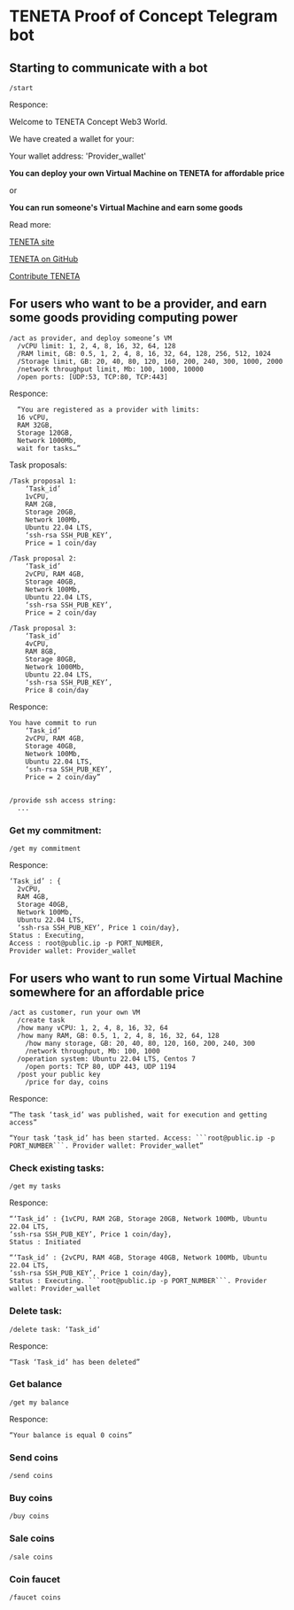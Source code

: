 # TENETA Proof of Concept Telegram bot

## Starting to communicate with a bot

```
/start
```

Responce:


Welcome to TENETA Concept Web3 World.

We have created a wallet for your:

Your wallet address: 'Provider_wallet'

**You can deploy your own Virtual Machine on TENETA for affordable price**

or

**You can run someone's Virtual Machine and earn some goods**


Read more:

[TENETA site](https://teneta.io)

[TENETA on GitHub](https://github.com/teneta-io)

[Contribute TENETA](mailto:join@teneta.io)


## For users who want to be a provider, and earn some goods providing computing power

```
/act as provider, and deploy someone’s VM
  /vCPU limit: 1, 2, 4, 8, 16, 32, 64, 128
  /RAM limit, GB: 0.5, 1, 2, 4, 8, 16, 32, 64, 128, 256, 512, 1024
  /Storage limit, GB: 20, 40, 80, 120, 160, 200, 240, 300, 1000, 2000
  /network throughput limit, Mb: 100, 1000, 10000
  /open ports: [UDP:53, TCP:80, TCP:443]
```

Responce:

```
  “You are registered as a provider with limits:
  16 vCPU,
  RAM 32GB,
  Storage 120GB,
  Network 1000Mb,
  wait for tasks…”

```
Task proposals:
```
/Task proposal 1:
    ‘Task_id’
    1vCPU,
    RAM 2GB,
    Storage 20GB,
    Network 100Mb,
    Ubuntu 22.04 LTS,
    ‘ssh-rsa SSH_PUB_KEY’,
    Price = 1 coin/day

/Task proposal 2:
    ‘Task_id’
    2vCPU, RAM 4GB,
    Storage 40GB,
    Network 100Mb,
    Ubuntu 22.04 LTS,
    ‘ssh-rsa SSH_PUB_KEY’,
    Price = 2 coin/day

/Task proposal 3:
    ‘Task_id’
    4vCPU,
    RAM 8GB,
    Storage 80GB,
    Network 1000Mb,
    Ubuntu 22.04 LTS,
    ‘ssh-rsa SSH_PUB_KEY’,
    Price 8 coin/day
```
Responce:
```
You have commit to run
    ‘Task_id’
    2vCPU, RAM 4GB,
    Storage 40GB,
    Network 100Mb,
    Ubuntu 22.04 LTS,
    ‘ssh-rsa SSH_PUB_KEY’,
    Price = 2 coin/day”


/provide ssh access string:
  ...
```

### Get my commitment:

```
/get my commitment
```

Responce:

```
‘Task_id’ : {
  2vCPU,
  RAM 4GB,
  Storage 40GB,
  Network 100Mb,
  Ubuntu 22.04 LTS,
  ‘ssh-rsa SSH_PUB_KEY’, Price 1 coin/day},
Status : Executing,
Access : root@public.ip -p PORT_NUMBER,
Provider wallet: Provider_wallet
```

## For users who want to run some Virtual Machine somewhere for an affordable price

```
/act as customer, run your own VM
  /create task
  /how many vCPU: 1, 2, 4, 8, 16, 32, 64
  /how many RAM, GB: 0.5, 1, 2, 4, 8, 16, 32, 64, 128
	/how many storage, GB: 20, 40, 80, 120, 160, 200, 240, 300
	/network throughput, Mb: 100, 1000		
  /operation system: Ubuntu 22.04 LTS, Centos 7
	/open ports: TCP 80, UDP 443, UDP 1194
  /post your public key
	/price for day, coins
```

Responce:

```
“The task ‘task_id’ was published, wait for execution and getting access”

“Your task ‘task_id’ has been started. Access: ```root@public.ip -p PORT_NUMBER```. Provider wallet: Provider_wallet”
```

### Check existing tasks:

```
/get my tasks
```
Responce:
```
“‘Task_id’ : {1vCPU, RAM 2GB, Storage 20GB, Network 100Mb, Ubuntu 22.04 LTS,
‘ssh-rsa SSH_PUB_KEY’, Price 1 coin/day},
Status : Initiated

“‘Task_id’ : {2vCPU, RAM 4GB, Storage 40GB, Network 100Mb, Ubuntu 22.04 LTS,
‘ssh-rsa SSH_PUB_KEY’, Price 1 coin/day},
Status : Executing. ```root@public.ip -p PORT_NUMBER```. Provider wallet: Provider_wallet
```

### Delete task:

```
/delete task: ‘Task_id’
```

Responce:

```
“Task ‘Task_id’ has been deleted”
```

### Get balance

```
/get my balance
```
Responce:
```
“Your balance is equal 0 coins”
```

### Send coins

```
/send coins
```

### Buy coins

```
/buy coins
```

### Sale coins

```
/sale coins
```

### Coin faucet

```
/faucet coins
```
